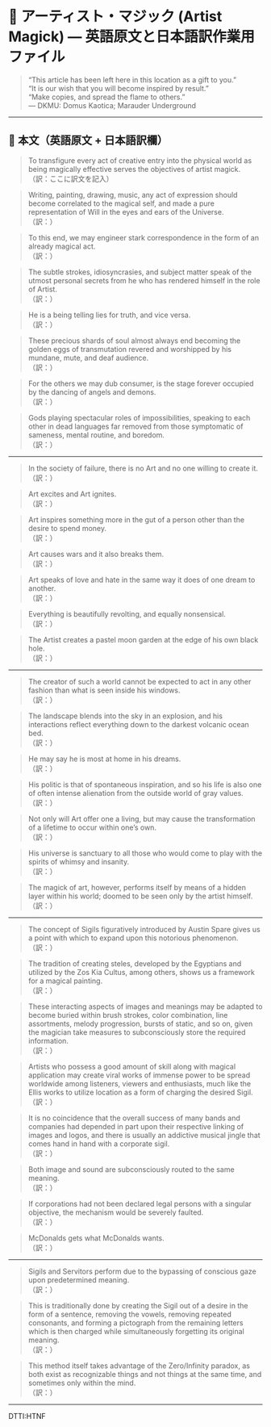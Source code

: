 # 🎨 アーティスト・マジック (Artist Magick) — 英語原文と日本語訳作業用ファイル

> “This article has been left here in this location as a gift to you.”  
> “It is our wish that you will become inspired by result.”  
> “Make copies, and spread the flame to others.”  
> — DKMU: Domus Kaotica; Marauder Underground

---

## 📜 本文（英語原文 + 日本語訳欄）

> To transfigure every act of creative entry into the physical world as being magically effective serves the objectives of artist magick.  
（訳：ここに訳文を記入）

> Writing, painting, drawing, music, any act of expression should become correlated to the magical self, and made a pure representation of Will in the eyes and ears of the Universe.  
（訳：）

> To this end, we may engineer stark correspondence in the form of an already magical act.  
（訳：）

> The subtle strokes, idiosyncrasies, and subject matter speak of the utmost personal secrets from he who has rendered himself in the role of Artist.  
（訳：）

> He is a being telling lies for truth, and vice versa.  
（訳：）

> These precious shards of soul almost always end becoming the golden eggs of transmutation revered and worshipped by his mundane, mute, and deaf audience.  
（訳：）

> For the others we may dub consumer, is the stage forever occupied by the dancing of angels and demons.  
（訳：）

> Gods playing spectacular roles of impossibilities, speaking to each other in dead languages far removed from those symptomatic of sameness, mental routine, and boredom.  
（訳：）

---

> In the society of failure, there is no Art and no one willing to create it.  
（訳：）

> Art excites and Art ignites.  
（訳：）

> Art inspires something more in the gut of a person other than the desire to spend money.  
（訳：）

> Art causes wars and it also breaks them.  
（訳：）

> Art speaks of love and hate in the same way it does of one dream to another.  
（訳：）

> Everything is beautifully revolting, and equally nonsensical.  
（訳：）

> The Artist creates a pastel moon garden at the edge of his own black hole.  
（訳：）

---

> The creator of such a world cannot be expected to act in any other fashion than what is seen inside his windows.  
（訳：）

> The landscape blends into the sky in an explosion, and his interactions reflect everything down to the darkest volcanic ocean bed.  
（訳：）

> He may say he is most at home in his dreams.  
（訳：）

> His politic is that of spontaneous inspiration, and so his life is also one of often intense alienation from the outside world of gray values.  
（訳：）

> Not only will Art offer one a living, but may cause the transformation of a lifetime to occur within one’s own.  
（訳：）

> His universe is sanctuary to all those who would come to play with the spirits of whimsy and insanity.  
（訳：）

> The magick of art, however, performs itself by means of a hidden layer within his world; doomed to be seen only by the artist himself.  
（訳：）

---

> The concept of Sigils figuratively introduced by Austin Spare gives us a point with which to expand upon this notorious phenomenon.  
（訳：）

> The tradition of creating steles, developed by the Egyptians and utilized by the Zos Kia Cultus, among others, shows us a framework for a magical painting.  
（訳：）

> These interacting aspects of images and meanings may be adapted to become buried within brush strokes, color combination, line assortments, melody progression, bursts of static, and so on, given the magician take measures to subconsciously store the required information.  
（訳：）

> Artists who possess a good amount of skill along with magical application may create viral works of immense power to be spread worldwide among listeners, viewers and enthusiasts, much like the Ellis works to utilize location as a form of charging the desired Sigil.  
（訳：）

> It is no coincidence that the overall success of many bands and companies had depended in part upon their respective linking of images and logos, and there is usually an addictive musical jingle that comes hand in hand with a corporate sigil.  
（訳：）

> Both image and sound are subconsciously routed to the same meaning.  
（訳：）

> If corporations had not been declared legal persons with a singular objective, the mechanism would be severely faulted.  
（訳：）

> McDonalds gets what McDonalds wants.  
（訳：）

---

> Sigils and Servitors perform due to the bypassing of conscious gaze upon predetermined meaning.  
（訳：）

> This is traditionally done by creating the Sigil out of a desire in the form of a sentence, removing the vowels, removing repeated consonants, and forming a pictograph from the remaining letters which is then charged while simultaneously forgetting its original meaning.  
（訳：）

> This method itself takes advantage of the Zero/Infinity paradox, as both exist as recognizable things and not things at the same time, and sometimes only within the mind.  
（訳：）

---

DTTI:HTNF
